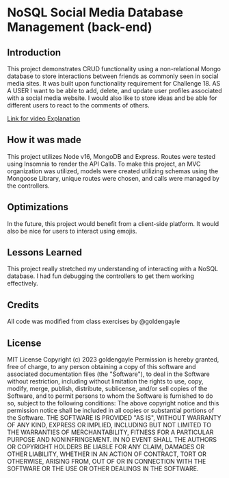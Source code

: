 # NoSQL Social Media Database Management (back-end)

## Introduction
This project demonstrates CRUD functionality using a non-relational Mongo database to store interactions between friends as commonly seen in social media sites. It was built upon functionality requirement for Challenge 18. AS A USER I want to be able to add, delete, and update user profiles associated with a social media website. I would also like to store ideas and be able for different users to react to the comments of others.


  <a href= "https://drive.google.com/file/d/1plxLHL296fN4YytW_nGwhlB0usexaIhT/view"> Link for video Explanation </a>


## How it was made
This project utilizes Node v16, MongoDB and Express. Routes were tested using Insomnia to render the API Calls. 
To make this project, an MVC organization was utilized, models were created utilizing schemas using the Mongoose Library, unique routes were chosen, and calls were managed by the controllers. 

## Optimizations
In the future, this project would benefit from a client-side platform. It would also be nice for users to interact using emojis.

## Lessons Learned
This project really stretched my understanding of interacting with a NoSQL database. I had fun debugging the controllers to get them working effectively. 

## Credits
All code was modified from class exercises by  @goldengayle

## License
MIT License
Copyright (c) 2023 goldengayle
Permission is hereby granted, free of charge, to any person obtaining a copy of this software and associated documentation files (the "Software"), to deal in the Software without restriction, including without limitation the rights to use, copy, modify, merge, publish, distribute, sublicense, and/or sell copies of the Software, and to permit persons to whom the Software is furnished to do so, subject to the following conditions:
The above copyright notice and this permission notice shall be included in all copies or substantial portions of the Software.
THE SOFTWARE IS PROVIDED "AS IS", WITHOUT WARRANTY OF ANY KIND, EXPRESS OR IMPLIED, INCLUDING BUT NOT LIMITED TO THE WARRANTIES OF MERCHANTABILITY, FITNESS FOR A PARTICULAR PURPOSE AND NONINFRINGEMENT. IN NO EVENT SHALL THE AUTHORS OR COPYRIGHT HOLDERS BE LIABLE FOR ANY CLAIM, DAMAGES OR OTHER LIABILITY, WHETHER IN AN ACTION OF CONTRACT, TORT OR OTHERWISE, ARISING FROM, OUT OF OR IN CONNECTION WITH THE SOFTWARE OR THE USE OR OTHER DEALINGS IN THE SOFTWARE.
